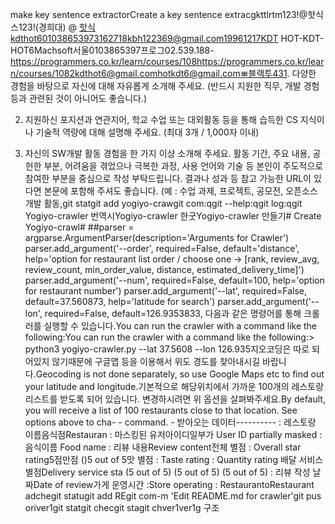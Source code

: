 make key sentence extractorCreate a key sentence extracgkttlrtm123!@핫식스123!(경희대) @ 핫식kdthot601038653973162718kbh122369@gmail.com19961217KDT HOT-KDT-HOT6Machsoft서울0103865397프로그02.539.188-https://programmers.co.kr/learn/courses/108https://programmers.co.kr/learn/courses/1082kdthot6@gmail.comhotkdt6@gmail.comㅃ블랙투431. 다양한 경험을 바탕으로 자신에 대해 자유롭게 소개해 주세요. (반드시 지원한 직무, 개발 경험 등과 관련된 것이 아니어도 좋습니다.)

2. 지원하신 포지션과 연관지어, 학교 수업 또는 대외활동 등을 통해 습득한 CS 지식이나 기술적 역량에 대해 설명해 주세요. (최대 3개 / 1,000자 이내)

3. 자신의 SW개발 활동 경험을 한 가지 이상 소개해 주세요.
활동 기간, 주요 내용, 공헌한 부분, 어려움을 겪었으나 극복한 과정, 사용 언어와 기술 등 본인이 주도적으로 참여한 부분을 중심으로 작성 부탁드립니다.
결과나 성과 등 참고 가능한 URL이 있다면 본문에 포함해 주셔도 좋습니다. (예 : 수업 과제, 프로젝트, 공모전, 오픈소스 개발 활동,git statgit add yogiyo-crawgit com:qgit --help:qgit log:qgit Yogiyo-crawler 번역시Yogiyo-crawler 한굿Yogiyo-crawler 만들기# Create Yogiyo-crawl# ##parser = argparse.ArgumentParser(description='Arguments for Crawler')
parser.add_argument('--order', required=False, default='distance', 
    help='option for restaurant list order / choose one -> [rank, review_avg, review_count, min_order_value, distance, estimated_delivery_time]')
parser.add_argument('--num', required=False, default=100, 
    help='option for restaurant number')
parser.add_argument('--lat', required=False, default=37.560873, 
    help='latitude for search')
parser.add_argument('--lon', required=False, default=126.9353833, 
   다음과 같은 명령어를 통해 크롤러를 실행할 수 있습니다.You can run the crawler with a command like the following:You can run the crawler with a command like the following:> python3 yogiyo-crawler.py --lat 37.5608 --lon 126.935지오코딩은 따로 되어있지 않기때문에  구글맵 등을 이용해서 위도 경도를 찾아내시길 바랍니다.Geocoding is not done separately, so use Google Maps etc to find out your latitude and longitude.기본적으로 해당위치에서 가까운 100개의 레스토랑 리스트를 받도록 되어 있습니다. 변경하시려면 위 옵션을 살펴봐주세요.By default, you will receive a list of 100 restaurants close to that location. See options above to cha- - command. - 받아오는 데이터---------- : 레스토랑 이름음식점Restauran : 마스킹된 유저아이디일부가 User ID partially masked  :음식이름 Food name : 리뷰 내용Review content전체 별점 : Overall star rating5점만점 ()5 out of 5맛 별점 : Taste rating
 : Quantity rating 배달 서비스 별점Delivery service sta (5 out of 5) (5 out of 5) (5 out of 5) : 리뷰 작성 날짜Date of review가게 운영시간 :Store operating  : RestaurantoRestaurant adchegit statugit add REgit com-m 'Edit README.md for crawler'git pus oriver1git statgit checgit stagit chver1ver1g 구조